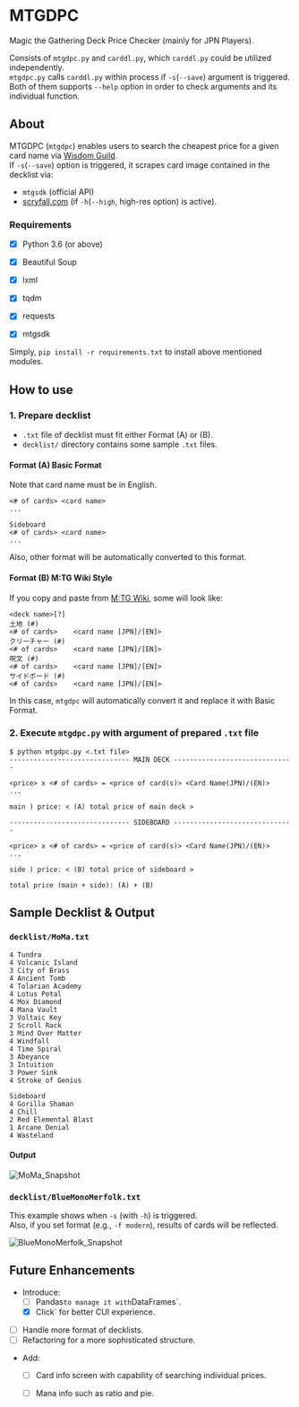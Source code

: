 # MTGDPC
Magic the Gathering Deck Price Checker (mainly for JPN Players).  

Consists of `mtgdpc.py` and `carddl.py`, which `carddl.py` could be utilized independently.  
`mtgdpc.py` calls `carddl.py` within process if `-s`(`--save`) argument is triggered.  
Both of them supports `--help` option in order to check arguments and its individual function.

## About

MTGDPC (`mtgdpc`) enables users to search the cheapest price for a given card name via [Wisdom Guild](http://www.wisdom-guild.net).  
If `-s`(`--save`) option is triggered, it scrapes card image contained in the decklist via:

- `mtgsdk` (official API) 
- [scryfall.com](https://scryfall.com/) (if `-h`(`--high`, high-res option) is active).

### Requirements

- [x] Python 3.6 (or above)

- [x] Beautiful Soup
- [x] lxml
- [x] tqdm
- [x] requests
- [x] mtgsdk

Simply, `pip install -r requirements.txt` to install above mentioned modules.

## How to use

### 1. Prepare decklist
- `.txt` file of decklist must fit either Format (A) or (B).
- `decklist/` directory contains some sample `.txt` files.  
#### Format (A) Basic Format
Note that card name must be in English.  
```
<# of cards> <card name>
...

Sideboard
<# of cards> <card name>
...
```
Also, other format will be automatically converted to this format.
#### Format (B) M:TG Wiki Style
If you copy and paste from [M:TG Wiki](http://mtgwiki.com/wiki/%E3%83%A1%E3%82%A4%E3%83%B3%E3%83%9A%E3%83%BC%E3%82%B8), some will look like:

```
<deck name>[?]
土地 (#)
<# of cards>	<card name [JPN]/[EN]>
クリーチャー (#)
<# of cards>	<card name [JPN]/[EN]>
呪文 (#)
<# of cards>	<card name [JPN]/[EN]>
サイドボード (#)
<# of cards>	<card name [JPN]/[EN]>
```
In this case, `mtgdpc` will automatically convert it and replace it with Basic Format.

### 2. Execute `mtgdpc.py` with argument of prepared `.txt` file
```
$ python mtgdpc.py <.txt file>
------------------------------ MAIN DECK ------------------------------

<price> x <# of cards> = <price of card(s)> <Card Name(JPN)/(EN)>
...

main ) price: < (A) total price of main deck >

------------------------------ SIDEBOARD ------------------------------

<price> x <# of cards> = <price of card(s)> <Card Name(JPN)/(EN)>
...

side ) price: < (B) total price of sideboard >

total price (main + side): (A) + (B)
```

## Sample Decklist & Output

### `decklist/MoMa.txt`
```
4 Tundra
4 Volcanic Island
3 City of Brass
4 Ancient Tomb
4 Tolarian Academy
4 Lotus Petal
4 Mox Diamond
4 Mana Vault
3 Voltaic Key
2 Scroll Rack
3 Mind Over Matter
4 Windfall
4 Time Spiral
3 Abeyance
3 Intuition
3 Power Sink
4 Stroke of Genius

Sideboard
4 Gorilla Shaman
4 Chill
2 Red Elemental Blast
1 Arcane Denial
4 Wasteland
```

#### Output

<img src="https://user-images.githubusercontent.com/28348249/55680838-183b9f00-595a-11e9-8973-c0ddb1dfa372.png" alt="MoMa_Snapshot" title="MoMa">

### `decklist/BlueMonoMerfolk.txt`
This example shows when `-s` (with `-h`) is triggered.  
Also, if you set format (e.g., `-f modern`), results of cards will be reflected.

<img src="https://user-images.githubusercontent.com/28348249/55958945-bd30e180-5ca4-11e9-900e-b409e21a107b.png" alt="BlueMonoMerfolk_Snapshot" title="BMM">

## Future Enhancements

- Introduce:
  - [ ] Pandas` to manage it with `DataFrames`.
  - [x] Click` for better CUI experience.
- [ ] Handle more format of decklists.
- [ ] Refactoring for a more sophisticated structure.
- Add:
  - [ ] Card info screen with capability of searching individual prices.
  - [ ] Mana info such as ratio and pie.

